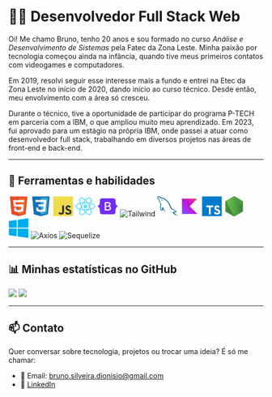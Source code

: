 # 🧑‍💻 Desenvolvedor Full Stack Web

Oi! Me chamo Bruno, tenho 20 anos e sou formado no curso _Análise e Desenvolvimento de Sistemas_ pela Fatec da Zona Leste. Minha paixão por tecnologia começou ainda na infância, quando tive meus primeiros contatos com videogames e computadores.

Em 2019, resolvi seguir esse interesse mais a fundo e entrei na Etec da Zona Leste no início de 2020, dando início ao curso técnico. Desde então, meu envolvimento com a área só cresceu.

Durante o técnico, tive a oportunidade de participar do programa P-TECH em parceria com a IBM, o que ampliou muito meu aprendizado. Em 2023, fui aprovado para um estágio na própria IBM, onde passei a atuar como desenvolvedor full stack, trabalhando em diversos projetos nas áreas de front-end e back-end.



<hr/>

## 🚀 Ferramentas e habilidades

<p align="left">
  <img src="https://raw.githubusercontent.com/devicons/devicon/master/icons/html5/html5-original.svg" width="40" alt="HTML" />
  <img src="https://raw.githubusercontent.com/devicons/devicon/master/icons/css3/css3-original.svg" width="40" alt="CSS" />
  <img src="https://raw.githubusercontent.com/devicons/devicon/master/icons/javascript/javascript-original.svg" width="40" alt="JavaScript" />
  <img src="https://raw.githubusercontent.com/devicons/devicon/master/icons/react/react-original.svg" width="40" alt="React" />
  <img src="https://raw.githubusercontent.com/devicons/devicon/master/icons/bootstrap/bootstrap-plain.svg" width="40" alt="Bootstrap" />
  <img src="https://cdn.jsdelivr.net/gh/devicons/devicon@latest/icons/tailwindcss/tailwindcss-original.svg" width="40" alt="Tailwind" />
  <img src="https://raw.githubusercontent.com/devicons/devicon/master/icons/mysql/mysql-original.svg" width="40" alt="MySQL" />
  <img src="https://raw.githubusercontent.com/devicons/devicon/master/icons/kotlin/kotlin-original.svg" width="40" alt="Kotlin" />
  <img src="https://raw.githubusercontent.com/devicons/devicon/master/icons/typescript/typescript-original.svg" width="40" alt="TypeScript" />
  <img src="https://raw.githubusercontent.com/devicons/devicon/master/icons/nodejs/nodejs-original.svg" width="40" alt="Node.js" />
  <img src="https://raw.githubusercontent.com/devicons/devicon/master/icons/windows8/windows8-original.svg" width="40" alt="Windows" />
  <img src="https://cdn.jsdelivr.net/gh/devicons/devicon@latest/icons/axios/axios-plain-wordmark.svg" width="40" alt="Axios"/>
  <img src="https://cdn.jsdelivr.net/gh/devicons/devicon@latest/icons/sequelize/sequelize-original.svg" width="40" alt="Sequelize"/>
</p>

<hr/>


  ## 📊 Minhas estatísticas no GitHub

<img src="https://github-readme-stats.vercel.app/api?username=Brun0Silveir4&show_icons=true&theme=radical" width="400"/>
<img src="https://github-readme-stats.vercel.app/api/top-langs/?username=Brun0Silveir4&layout=compact&theme=radical" width="340"/>


<hr/>

## 📫 Contato

Quer conversar sobre tecnologia, projetos ou trocar uma ideia? É só me chamar:

- 📧 Email: bruno.silveira.dionisio@gmail.com  
- 💼 [LinkedIn](https://www.linkedin.com/in/bruno-silveira-dionisio/)
